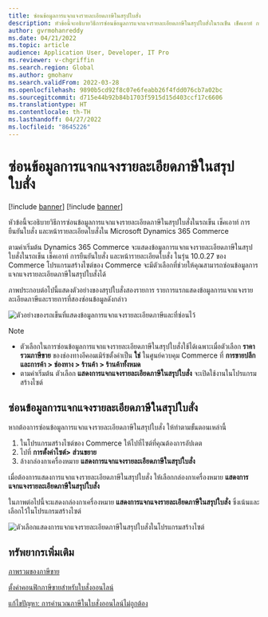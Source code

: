 ```yaml
---
title: ซ่อนข้อมูลการแจกแจงรายละเอียดภาษีในสรุปใบสั่ง
description: หัวข้อนี้จะอธิบายวิธีการซ่อนข้อมูลการแจกแจงรายละเอียดภาษีในสรุปใบสั่งในรถเข็น เช็คเอาท์ การยืนยันใบสั่ง และหน้ารายละเอียดใบสั่งใน Microsoft Dynamics 365 Commerce
author: gvrmohanreddy
ms.date: 04/21/2022
ms.topic: article
audience: Application User, Developer, IT Pro
ms.reviewer: v-chgriffin
ms.search.region: Global
ms.author: gmohanv
ms.search.validFrom: 2022-03-28
ms.openlocfilehash: 9890b5cd92f8c07e6feabb26f4fdd076cb7a02bc
ms.sourcegitcommit: d715e44b92b84b1703f5915d15d403ccf17c6606
ms.translationtype: HT
ms.contentlocale: th-TH
ms.lasthandoff: 04/27/2022
ms.locfileid: "8645226"
---
```

# <a name="hide-tax-breakup-information-in-order-summaries"></a>ซ่อนข้อมูลการแจกแจงรายละเอียดภาษีในสรุปใบสั่ง

[!include [banner](includes/banner.md)]
[!include [banner](includes/preview-banner.md)]

หัวข้อนี้จะอธิบายวิธีการซ่อนข้อมูลการแจกแจงรายละเอียดภาษีในสรุปใบสั่งในรถเข็น เช็คเอาท์ การยืนยันใบสั่ง และหน้ารายละเอียดใบสั่งใน Microsoft Dynamics 365 Commerce

ตามค่าเริ่มต้น Dynamics 365 Commerce จะแสดงข้อมูลการแจกแจงรายละเอียดภาษีในสรุปใบสั่งในรถเข็น เช็คเอาท์ การยืนยันใบสั่ง และหน้ารายละเอียดใบสั่ง ในรุ่น 10.0.27 ของ Commerce โปรแกรมสร้างไซต์ของ Commerce จะมีตัวเลือกที่ช่วยให้คุณสามารถซ่อนข้อมูลการแจกแจงรายละเอียดภาษีในสรุปใบสั่งได้

ภาพประกอบต่อไปนี้แสดงตัวอย่างของสรุปใบสั่งสองรายการ รายการแรกแสดงข้อมูลการแจกแจงรายละเอียดภาษีและรายการที่สองซ่อนข้อมูลดังกล่าว

![ตัวอย่างของรถเข็นที่แสดงข้อมูลการแจกแจงรายละเอียดภาษีและที่ซ่อนไว้](media/prices-include-sales-tax-e-Commerce.png)

> [!NOTE]
> - ตัวเลือกในการซ่อนข้อมูลการแจกแจงรายละเอียดภาษีในสรุปใบสั่งใช้ได้เฉพาะเมื่อตัวเลือก **ราคารวมภาษีขาย** ของช่องทางอีคอมเมิร์ซตั้งค่าเป็น **ใช่** ในศูนย์ควบคุม Commerce ที่ **การขายปลีกและการค้า \> ช่องทาง \> ร้านค้า \> ร้านค้าทั้งหมด** 
> - ตามค่าเริ่มต้น ตัวเลือก **แสดงการแจกแจงรายละเอียดภาษีในสรุปใบสั่ง** จะเปิดใช้งานในโปรแกรมสร้างไซต์

## <a name="hide-tax-breakup-information-in-order-summaries"></a>ซ่อนข้อมูลการแจกแจงรายละเอียดภาษีในสรุปใบสั่ง

หากต้องการซ่อนข้อมูลการแจกแจงรายละเอียดภาษีในสรุปใบสั่ง ให้ทำตามขั้นตอนเหล่านี้

1. ในโปรแกรมสร้างไซต์ของ Commerce ให้ไปที่ไซต์ที่คุณต้องการอัปเดต
1. ไปที่ **การตั้งค่าไซต์\> ส่วนขยาย**
1. ล้างกล่องกาเครื่องหมาย **แสดงการแจกแจงรายละเอียดภาษีในสรุปใบสั่ง**

เมื่อต้องการแสดงการแจกแจงรายละเอียดภาษีในสรุปใบสั่ง ให้เลือกกล่องกาเครื่องหมาย **แสดงการแจกแจงรายละเอียดภาษีในสรุปใบสั่ง**  

ในภาพต่อไปนี้จะแสดงกล่องกาเครื่องหมาย **แสดงการแจกแจงรายละเอียดภาษีในสรุปใบสั่ง** ซึ่งเน้นและเลือกไว้ในโปรแกรมสร้างไซต์

![ตัวเลือกแสดงการแจกแจงรายละเอียดภาษีในสรุปใบสั่งในโปรแกรมสร้างไซต์](media/prices-include-sales-tax-e-Commerce-site-settings.png)

## <a name="additional-resources"></a>ทรัพยากรเพิ่มเติม

[ภาพรวมของภาษีขาย](/finance/general-ledger/indirect-taxes-overview)

[ตั้งค่าคอนฟิกภาษีขายสำหรับใบสั่งออนไลน์](sales-tax-config.md)

[แก้ไขปัญหา: การคํานวณภาษีในใบสั่งออนไลน์ไม่ถูกต้อง](troubleshoot/tax-miscalculated-online-order.md)
